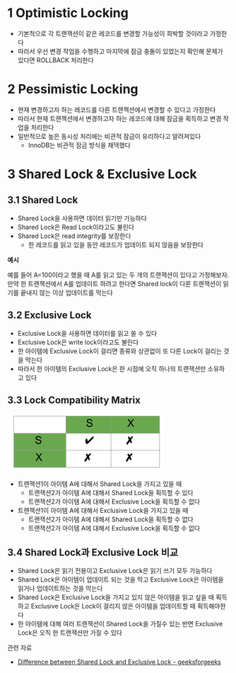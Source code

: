 # 1 Optimistic Locking

* 기본적으로 각 트랜잭션이 같은 레코드를 변경할 가능성이 희박할 것이라고 가정한다
* 따라서 우선 변경 작업을 수행하고 마지막에 잠금 충돌이 있었는지 확인해 문제가 있다면 ROLLBACK 처리한다



# 2 Pessimistic Locking

* 현재 변경하고자 하는 레코드를 다른 트랜잭션에서 변경할 수 있다고 가정한다
* 따라서 현재 트랜잭션에서 변경하고자 하는 레코드에 대해 잠금을 획득하고 변경 작업을 처리한다
* 일반적으로 높은 동시성 처리에는 비관적 잠금이 유리하다고 알려져있다
  * InnoDB는 비관적 잠금 방식을 채댁했다



# 3 Shared Lock & Exclusive Lock



## 3.1 Shared Lock

* Shared Lock을 사용하면 데이터 읽기만 가능하다
* Shared Lock은 Read Lock이라고도 불린다
* Shared Lock은 read integrity를 보장한다
  * 한 레코드를 읽고 있을 동안 레코드가 업데이트 되지 않음을 보장한다



**예시**

예를 들어 A=100이라고 했을 때 A를 읽고 있는 두 개의 트랜잭션이 있다고 가정해보자. 만약 한 트랜잭션에서 A를 업데이트 하려고 한다면  Shared lock이 다른 트랜잭션이 읽기를 끝내지 않는 이상 업데이트를 막는다



## 3.2 Exclusive Lock

* Exclusive Lock을 사용하면 데이터를 읽고 쓸 수 있다
* Exclusive Lock은 write lock이라고도 불린다
* 한 아이템에 Exclusive Lock이 걸리면 종류와 상관없이 또 다른 Lock이 걸리는 것을 막는다
* 따라서 한 아이템의 Exclusive Lock은 한 시점에 오직 하나의 트랜잭션만 소유하고 있다 



## 3.3 Lock Compatibility Matrix

![img](./images/Compatibility.png)

* 트랜잭션1이 아이템 A에 대해서 Shared Lock을 가지고 있을 때
  * 트랜잭션2가 아이템 A에 대해서 Shared Lock을 획득할 수 있다
  * 트랜잭션2가 아이템 A에 대해서 Exclusive Lock을 획득할 수 없다
* 트랜잭션1이 아이템 A에 대해서 Exclusive Lock을 가지고 있을 때
  * 트랜잭션2가 아이템 A에 대해서 Shared Lock을 획득할 수 없다
  * 트랜잭션2가 아이템 A에 대해서 Exclusive Lock을 획득할 수 없다



## 3.4 Shared Lock과 Exclusive Lock 비교

* Shared Lock은 읽기 전용이고 Exclusive Lock은 읽기 쓰기 모두 가능하다
* Shared Lock은 아이템이 업데이트 되는 것을 막고 Exclusive Lock은 아이템을 읽거나 업데이트하는 것을 막는다
* Shared Lock은  Exclusive Lock을 가지고 있지 않은 아이템을 읽고 싶을 때 획득하고 Exclusive Lock은 Lock이 걸리지 않은 아이템을 업데이트할 때 획득해야한다
* 한 아이템에 대해 여러 트랜잭션이 Shared Lock을 가질수 있는 반면 Exclusive Lock은 오직 한 트랜잭션만 가질 수 있다



관련 자료

* [Difference between Shared Lock and Exclusive Lock - geeksforgeeks](https://www.geeksforgeeks.org/difference-between-shared-lock-and-exclusive-lock/)
